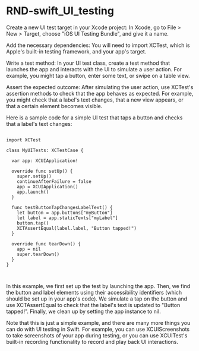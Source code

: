 # RND-swift_UI_testing

Create a new UI test target in your Xcode project: In Xcode, go to File > New > Target, choose "iOS UI Testing Bundle", and give it a name.

Add the necessary dependencies: You will need to import XCTest, which is Apple's built-in testing framework, and your app's target.

Write a test method: In your UI test class, create a test method that launches the app and interacts with the UI to simulate a user action. For example, you might tap a button, enter some text, or swipe on a table view.

Assert the expected outcome: After simulating the user action, use XCTest's assertion methods to check that the app behaves as expected. For example, you might check that a label's text changes, that a new view appears, or that a certain element becomes visible.

Here is a sample code for a simple UI test that taps a button and checks that a label's text changes:


```

import XCTest

class MyUITests: XCTestCase {
  
  var app: XCUIApplication!

  override func setUp() {
    super.setUp()
    continueAfterFailure = false
    app = XCUIApplication()
    app.launch()
  }

  func testButtonTapChangesLabelText() {
    let button = app.buttons["myButton"]
    let label = app.staticTexts["myLabel"]
    button.tap()
    XCTAssertEqual(label.label, "Button tapped!")
  }

  override func tearDown() {
    app = nil
    super.tearDown()
  }
}



```
In this example, we first set up the test by launching the app. Then, we find the button and label elements using their accessibility identifiers (which should be set up in your app's code). We simulate a tap on the button and use XCTAssertEqual to check that the label's text is updated to "Button tapped!". Finally, we clean up by setting the app instance to nil.

Note that this is just a simple example, and there are many more things you can do with UI testing in Swift. For example, you can use XCUIScreenshots to take screenshots of your app during testing, or you can use XCUITest's built-in recording functionality to record and play back UI interactions.
